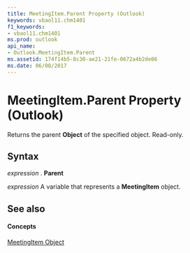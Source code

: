 ```yaml
---
title: MeetingItem.Parent Property (Outlook)
keywords: vbaol11.chm1401
f1_keywords:
- vbaol11.chm1401
ms.prod: outlook
api_name:
- Outlook.MeetingItem.Parent
ms.assetid: 174f14b5-8c30-ae21-21fe-0672a4b2de06
ms.date: 06/08/2017
---
```



# MeetingItem.Parent Property (Outlook)

Returns the parent  **Object** of the specified object. Read-only.


## Syntax

 _expression_ . **Parent**

 _expression_ A variable that represents a **MeetingItem** object.


## See also


#### Concepts


[MeetingItem Object](meetingitem-object-outlook.md)

